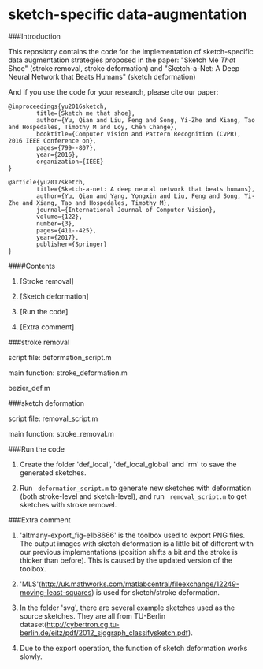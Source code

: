# sketch-specific data-augmentation

###Introduction

This repository contains the code for the implementation of sketch-specific data augmentation strategies proposed in the paper: 
"Sketch Me *That* Shoe" (stroke removal, stroke deformation) and "Sketch-a-Net: A Deep Neural Network that Beats Humans" (sketch deformation)

And if you use the code for your research, please cite our paper:

    @inproceedings{yu2016sketch,
            title={Sketch me that shoe},
            author={Yu, Qian and Liu, Feng and Song, Yi-Zhe and Xiang, Tao and Hospedales, Timothy M and Loy, Chen Change},
            booktitle={Computer Vision and Pattern Recognition (CVPR), 2016 IEEE Conference on},
            pages={799--807},
            year={2016},
            organization={IEEE}
    }

    @article{yu2017sketch,
            title={Sketch-a-net: A deep neural network that beats humans},
            author={Yu, Qian and Yang, Yongxin and Liu, Feng and Song, Yi-Zhe and Xiang, Tao and Hospedales, Timothy M},
            journal={International Journal of Computer Vision},
            volume={122},
            number={3},
            pages={411--425},
            year={2017},
            publisher={Springer}
    }

	
####Contents

1. [Stroke removal]

2. [Sketch deformation]

3. [Run the code]

3. [Extra comment]


###stroke removal

script file: deformation_script.m
  
main function: stroke_deformation.m
  
bezier_def.m

###sketch deformation

script file: removal_script.m

main function: stroke_removal.m

###Run the code

1. Create the folder 'def_local', 'def_local_global' and 'rm' to save the generated sketches.

2. Run ``` deformation_script.m``` to generate new sketches with deformation (both stroke-level and sketch-level), and run ``` removal_script.m``` to get sketches with stroke removel.
	
###Extra comment

1. 'altmany-export_fig-e1b8666' is the toolbox used to export PNG files. The output images with sketch deformation is a little bit of different with our previous implementations (position shifts a bit and the stroke is thicker than before). This is caused by the updated version of the toolbox.

2. 'MLS'(http://uk.mathworks.com/matlabcentral/fileexchange/12249-moving-least-squares) is used for sketch/stroke deformation.

3. In the folder 'svg', there are several example sketches used as the source sketches. They are all from TU-Berlin dataset(http://cybertron.cg.tu-berlin.de/eitz/pdf/2012_siggraph_classifysketch.pdf).

4. Due to the export operation, the function of sketch deformation works slowly.

